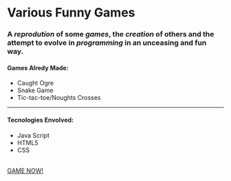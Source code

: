 # Various Funny Games 
### A *reprodution* of some *games*, the *creation* of others and the attempt to evolve in *programming* in an unceasing and fun way. 
#### Games Alredy Made:
* Caught Ogre
* Snake Game
* Tic-tac-toe/Noughts Crosses
***
#### Tecnologies Envolved:
 - Java Script
 - HTML5
 - CSS
 <br/>
 <a href='https://bit.ly/GAMES-JS' target='_blank'>GAME NOW!</a>
